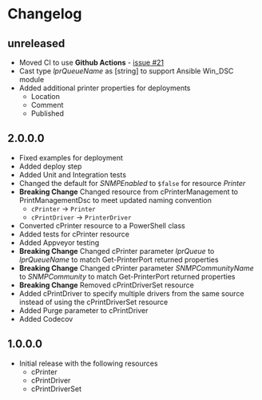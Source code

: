 # Changelog

## unreleased

- Moved CI to use **Github Actions** - [issue #21](https://github.com/limiteddenial/PrintManagementDsc/issues/21)
- Cast type _lprQueueName_ as [string] to support Ansible Win_DSC module
- Added additional printer properties for deployments
  - Location
  - Comment
  - Published

## 2.0.0.0

- Fixed examples for deployment
- Added deploy step
- Added Unit and Integration tests
- Changed the default for _SNMPEnabled_ to `$false` for resource _Printer_
- **Breaking Change** Changed resource from cPrinterManagement to PrintManagementDsc to meet updated naming convention
  - `cPrinter` -> `Printer`
  - `cPrintDriver` -> `PrinterDriver`
- Converted cPrinter resource to a PowerShell class
- Added tests for cPrinter resource
- Added Appveyor testing
- **Breaking Change** Changed cPrinter parameter _lprQueue_ to _lprQueueName_ to match Get-PrinterPort returned properties
- **Breaking Change** Changed cPrinter parameter _SNMPCommunityName_ to _SNMPCommunity_ to match Get-PrinterPort returned properties
- **Breaking Change** Removed cPrintDriverSet resource
- Added cPrintDriver to specify multiple drivers from the same source instead of using the cPrintDriverSet resource
- Added Purge parameter to cPrintDriver
- Added Codecov

## 1.0.0.0

- Initial release with the following resources
  - cPrinter
  - cPrintDriver
  - cPrintDriverSet
